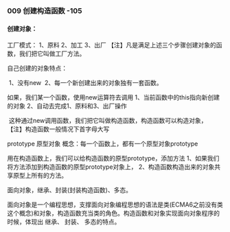 ### 009    创建构造函数   -105

#### 创建对象：

工厂模式：
    1、原料
    2、加工
    3、出厂
    【注】凡是满足上述三个步骤创建对象的函数，我们把它叫做工厂方法。

自己创建的对象特点：

​	1、没有new
​    2、每一个新创建出来的对象独有一套函数。

如果，我们某一个函数，使用new运算符去调用
    1、当前函数中的this指向新创建的对象
    2、自动去完成1、原料和3、出厂操作

​	这种通过new调用函数，我们把它叫做构造函数，构造函数可以构造对象，
​    【注】构造函数一般情况下首字母大写



prototype  原型对象
    概念：每一个函数上，都有一个原型对象prototype

  用在构造函数上，我们可以给构造函数的原型prototype，添加方法
  1、如果我们将方法添加到构造函数的原型prototype对象上，
  2、构造函数构造出来的对象共享原型上所有的方法。



面向对象，继承、封装(封装构造函数)、多态。

​	面向对象是一个编程思想，支撑面向对象编程思想的语法是类(ECMA6之前没有类这个概念)和对象，构造函数充当类的角色。
​    构造函数和对象实现面向对象程序的时候，体现出 继承、 封装、 多态的特点。 